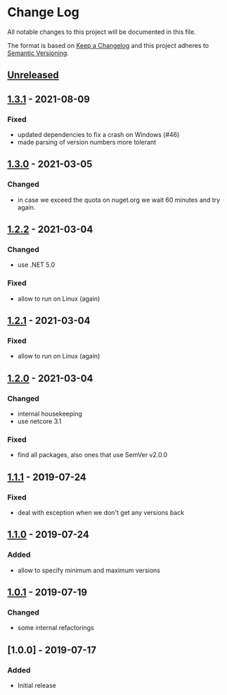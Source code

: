 # Change Log

All notable changes to this project will be documented in this file.

The format is based on [Keep a Changelog](http://keepachangelog.com/)
and this project adheres to [Semantic Versioning](http://semver.org/).

<!-- Available types of changes:
### Added
### Changed
### Fixed
### Deprecated
### Removed
### Security
-->

## [Unreleased]

## [1.3.1] - 2021-08-09

### Fixed

- updated dependencies to fix a crash on Windows (#46)
- made parsing of version numbers more tolerant

## [1.3.0] - 2021-03-05

### Changed

- in case we exceed the quota on nuget.org we wait 60 minutes and try again.

## [1.2.2] - 2021-03-04

### Changed

- use .NET 5.0

### Fixed

- allow to run on Linux (again)

## [1.2.1] - 2021-03-04

### Fixed

- allow to run on Linux (again)

## [1.2.0] - 2021-03-04

### Changed

- internal housekeeping
- use netcore 3.1

### Fixed

- find all packages, also ones that use SemVer v2.0.0

## [1.1.1] - 2019-07-24

### Fixed

- deal with exception when we don't get any versions back

## [1.1.0] - 2019-07-24

### Added

- allow to specify minimum and maximum versions

## [1.0.1] - 2019-07-19

### Changed

- some internal refactorings

## [1.0.0] - 2019-07-17

### Added

- Initial release

[Unreleased]: https://github.com/sillsdev/SIL.NuGetCleaner/compare/v1.3.1...master
[1.3.1]: https://github.com/sillsdev/SIL.NuGetCleaner/compare/v1.3.0...v1.3.1
[1.3.0]: https://github.com/sillsdev/SIL.NuGetCleaner/compare/v1.2.2...v1.3.0
[1.2.2]: https://github.com/sillsdev/SIL.NuGetCleaner/compare/v1.2.1...v1.2.2
[1.2.1]: https://github.com/sillsdev/SIL.NuGetCleaner/compare/v1.2.0...v1.2.1
[1.2.0]: https://github.com/sillsdev/SIL.NuGetCleaner/compare/v1.1.1...v1.2.0
[1.1.1]: https://github.com/sillsdev/SIL.NuGetCleaner/compare/v1.1.0...v1.1.1
[1.1.0]: https://github.com/sillsdev/SIL.NuGetCleaner/compare/v1.0.1...v1.1.0
[1.0.1]: https://github.com/sillsdev/SIL.NuGetCleaner/compare/c897e3e...v1.0.1
